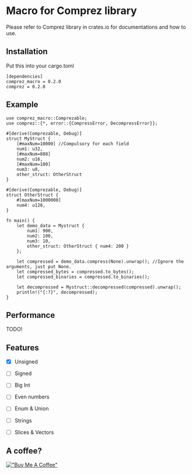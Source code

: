 
# Macro for Comprez library

Please refer to Comprez library in crates.io for documentations and how to use.


## Installation

Put this into your cargo.toml

```
[dependencies]
comprez_macro = 0.2.0
comprez = 0.2.0
```



## Example

```
use comprez_macro::Comprezable;
use comprez::{*, error::{CompressError, DecompressError}};   

#[derive(Comprezable, Debug)]
struct MyStruct {
    [#maxNum=10000] //Compulsory for each field
    num1: u32,
    [#maxNum=888]
    num2: u16,
    [#maxNum=100]
    num3: u8,
    other_struct: OtherStruct
}

#[derive(Comprezable, Debug)]
struct OtherStruct {
    #[maxNum=1000000]
    num4: u128,
}

fn main() {
    let demo_data = Mystruct {
        num1: 900,
        num2: 100,
        num3: 10,
        other_struct: OtherStruct { num4: 200 }
    };
    
    let compressed = demo_data.compress(None).unwrap(); //Ignore the arguments, just put None.
    let compressed_bytes = compressed.to_bytes();
    let compressed_binaries = compressed.to_binaries();

    let decompressed = Mystruct::decompressed(compressed).unwrap();
    println!("{:?}", decompressed);
}
```
## Performance

TODO!


## Features

- [x] Unsigned 
- [ ] Signed 
- [ ] Big Int
- [ ] Even numbers
- [ ] Enum & Union
- [ ] Strings
- [ ] Slices & Vectors





## A coffee?
[!["Buy Me A Coffee"](https://www.buymeacoffee.com/assets/img/custom_images/orange_img.png)](https://www.buymeacoffee.com/najidnadri)